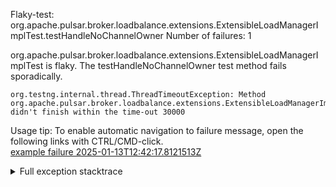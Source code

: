         
Flaky-test: org.apache.pulsar.broker.loadbalance.extensions.ExtensibleLoadManagerImplTest.testHandleNoChannelOwner
Number of failures: 1

org.apache.pulsar.broker.loadbalance.extensions.ExtensibleLoadManagerImplTest is flaky. The testHandleNoChannelOwner test method fails sporadically.

```
org.testng.internal.thread.ThreadTimeoutException: Method org.apache.pulsar.broker.loadbalance.extensions.ExtensibleLoadManagerImplTest.testHandleNoChannelOwner() didn't finish within the time-out 30000
```

Usage tip: To enable automatic navigation to failure message, open the following links with CTRL/CMD-click.  
[example failure 2025-01-13T12:42:17.8121513Z](https://github.com/apache/pulsar/actions/runs/12746934915/job/35524005314#step:9:2649)  


<details>
<summary>Full exception stacktrace</summary>
<code><pre>
org.testng.internal.thread.ThreadTimeoutException: Method org.apache.pulsar.broker.loadbalance.extensions.ExtensibleLoadManagerImplTest.testHandleNoChannelOwner() didn't finish within the time-out 30000
	at java.base@17.0.13/java.lang.Thread.sleep(Native Method)
	at java.base@17.0.13/java.lang.Thread.sleep(Thread.java:344)
	at java.base@17.0.13/java.util.concurrent.TimeUnit.sleep(TimeUnit.java:446)
	at app//org.awaitility.core.Uninterruptibles.sleepUninterruptibly(Uninterruptibles.java:35)
	at app//org.awaitility.core.ConditionAwaiter.await(ConditionAwaiter.java:117)
	at app//org.awaitility.core.CallableCondition.await(CallableCondition.java:78)
	at app//org.awaitility.core.CallableCondition.await(CallableCondition.java:26)
	at app//org.awaitility.core.ConditionFactory.until(ConditionFactory.java:985)
	at app//org.awaitility.core.ConditionFactory.until(ConditionFactory.java:954)
	at app//org.apache.pulsar.broker.loadbalance.extensions.ExtensibleLoadManagerImplTest.testHandleNoChannelOwner(ExtensibleLoadManagerImplTest.java:1629)
	at java.base@17.0.13/jdk.internal.reflect.NativeMethodAccessorImpl.invoke0(Native Method)
	at java.base@17.0.13/jdk.internal.reflect.NativeMethodAccessorImpl.invoke(NativeMethodAccessorImpl.java:77)
	at java.base@17.0.13/jdk.internal.reflect.DelegatingMethodAccessorImpl.invoke(DelegatingMethodAccessorImpl.java:43)
	at java.base@17.0.13/java.lang.reflect.Method.invoke(Method.java:569)
	at app//org.testng.internal.invokers.MethodInvocationHelper.invokeMethod(MethodInvocationHelper.java:139)
	at app//org.testng.internal.invokers.InvokeMethodRunnable.runOne(InvokeMethodRunnable.java:47)
	at app//org.testng.internal.invokers.InvokeMethodRunnable.call(InvokeMethodRunnable.java:76)
	at app//org.testng.internal.invokers.InvokeMethodRunnable.call(InvokeMethodRunnable.java:11)
	at java.base@17.0.13/java.util.concurrent.FutureTask.run(FutureTask.java:264)
	at java.base@17.0.13/java.util.concurrent.ThreadPoolExecutor.runWorker(ThreadPoolExecutor.java:1136)
	at java.base@17.0.13/java.util.concurrent.ThreadPoolExecutor$Worker.run(ThreadPoolExecutor.java:635)
	at java.base@17.0.13/java.lang.Thread.run(Thread.java:840)

</pre></code>
</details>

